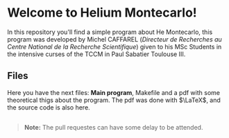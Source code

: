 # Welcome to Helium Montecarlo!

In this repository you'll find a simple program about He Montecarlo, this
program was developed by Michel CAFFAREL (*Directeur de Recherches au Centre
National de la Recherche Scientifique*) given to his MSc Students in the
intensive curses of the TCCM in Paul Sabatier Toulouse III.


## Files

Here you have the next files: **Main program**, Makefile and a pdf with some
theoretical thigs about the program. The pdf was done with $\LaTeX$, and the
source code is also here.

##

> **Note:** The pull requestes can have some delay to be attended.
